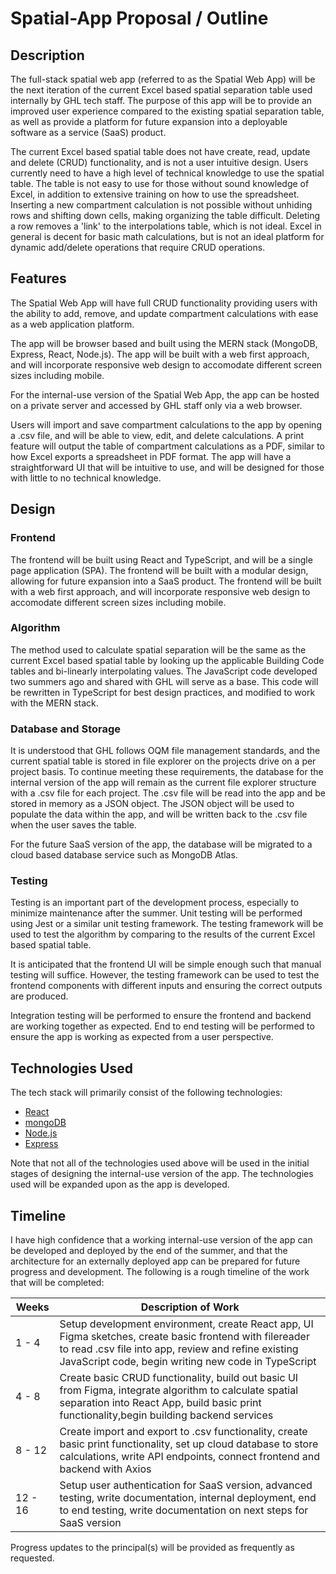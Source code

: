 # Spatial-App Proposal / Outline

## Description

<p>The full-stack spatial web app (referred to as the Spatial Web App) will be the next iteration of the current Excel based spatial separation table used internally by GHL tech staff.  The purpose of this app will be to provide an improved user experience compared to the existing spatial separation table, as well as provide a platform for future expansion into a deployable software as a service (SaaS) product.</p>

<p>The current Excel based spatial table does not have create, read, update and delete (CRUD) functionality, and is not a user intuitive design. Users currently need to have a high level of technical knowledge to use the spatial table.  The table is not easy to use for those without sound knowledge of Excel, in addition to extensive training on how to use the spreadsheet.  Inserting a new compartment calculation is not possible without unhiding rows and shifting down cells, making organizing the table difficult.  Deleting a row removes a 'link' to the interpolations table, which is not ideal.  Excel in general is decent for basic math calculations, but is not an ideal platform for dynamic add/delete operations that require CRUD operations.</p>

## Features

<p>The Spatial Web App will have full CRUD functionality providing users with the ability to add, remove, and update compartment calculations with ease as a web application platform.</p>

<p>The app will be browser based and built using the MERN stack (MongoDB, Express, React, Node.js). The app will be built with a web first approach, and will incorporate responsive web design to accomodate different screen sizes including mobile.</p>

<p>For the internal-use version of the Spatial Web App, the app can be hosted on a private server and accessed by GHL staff only via a web browser.</p>

<p>Users will import and save compartment calculations to the app by opening a .csv file, and will be able to view, edit, and delete calculations.  A print feature will output the table of compartment calculations as a PDF, similar to how Excel exports a spreadsheet in PDF format. The app will have a straightforward UI that will be intuitive to use, and will be designed for those with little to no technical knowledge.</p>

## Design

### Frontend

<p>The frontend will be built using React and TypeScript, and will be a single page application (SPA).  The frontend will be built with a modular design, allowing for future expansion into a SaaS product.  The frontend will be built with a web first approach, and will incorporate responsive web design to accomodate different screen sizes including mobile.</p>

### Algorithm

<p>The method used to calculate spatial separation will be the same as the current Excel based spatial table by looking up the applicable Building Code tables and bi-linearly interpolating values.  The JavaScript code developed two summers ago and shared with GHL will serve as a base.  This code will be rewritten in TypeScript for best design practices, and modified to work with the MERN stack.</p>

### Database and Storage

<p>It is understood that GHL follows OQM file management standards, and the current spatial table is stored in file explorer on the projects drive on a per project basis.  To continue meeting these requirements, the database for the internal version of the app will remain as the current file explorer structure with a .csv file for each project.  The .csv file will be read into the app and be stored in memory as a JSON object.  The JSON object will be used to populate the data within the app, and will be written back to the .csv file when the user saves the table.<p> 

<p>For the future SaaS version of the app, the database will be migrated to a cloud based database service such as MongoDB Atlas.</p> 

### Testing

<p>Testing is an important part of the development process, especially to minimize maintenance after the summer.  Unit testing will be performed using Jest or a similar unit testing framework. The testing framework will be used to test the algorithm by comparing to the results of the current Excel based spatial table.</p>

<p>It is anticipated that the frontend UI will be simple enough such that manual testing will suffice.  However, the testing framework can be used to test the frontend components with different inputs and ensuring the correct outputs are produced.</p> 

<p>Integration testing will be performed to ensure the frontend and backend are working together as expected. End to end testing will be performed to ensure the app is working as expected from a user perspective.</p> 

## Technologies Used

The tech stack will primarily consist of the following technologies:

- [React](https://reactjs.org/)
- [mongoDB](https://www.mongodb.com/)
- [Node.js](https://nodejs.org/en/)
- [Express](https://expressjs.com/)

Note that not all of the technologies used above will be used in the initial stages of designing the internal-use version of the app.  The technologies used will be expanded upon as the app is developed.

## Timeline

I have high confidence that a working internal-use version of the app can be developed and deployed by the end of the summer, and that the architecture for an externally deployed app can be prepared for future progress and development.  The following is a rough timeline of the work that will be completed:

| Weeks | Description of Work |
| --- | --- |
| 1 - 4 | Setup development environment, create React app, UI Figma sketches, create basic frontend with filereader to read .csv file into app, review and refine existing JavaScript code, begin writing new code in TypeScript |
| 4 - 8 | Create basic CRUD functionality, build out basic UI from Figma, integrate algorithm to calculate spatial separation into React App, build basic print functionality,begin building backend services |
| 8 - 12 | Create import and export to .csv functionality, create basic print functionality, set up cloud database to store calculations, write API endpoints, connect frontend and backend with Axios |
| 12 - 16 | Setup user authentication for SaaS version, advanced testing, write documentation, internal deployment, end to end testing, write documentation on next steps for SaaS version |

Progress updates to the principal(s) will be provided as frequently as requested.
